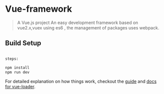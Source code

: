 # Vue-framework

> A Vue.js project
> An easy development framework based on vue2.x,vuex using es6 , the management of packages uses webpack.

## Build Setup

``` bash

steps:

npm install
npm run dev

```

For detailed explanation on how things work, checkout the [guide](http://vuejs-templates.github.io/webpack/) and [docs for vue-loader](http://vuejs.github.io/vue-loader).
